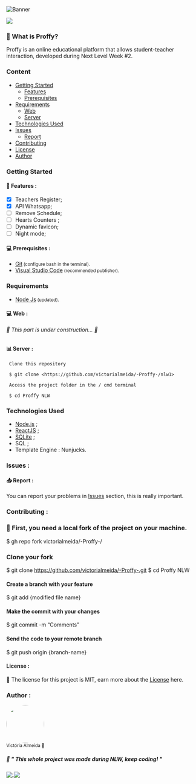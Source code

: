 ![Banner](https://user-images.githubusercontent.com/54548466/89668368-02bee800-d8b4-11ea-87fa-707f10720039.jpg)

<a href="https://github.com/victorialmeida/-Proffy-/blob/master/LICENSE.md">
<img src="https://img.shields.io/static/v1?label=License&message=MIT&color=1A1818&style=for-the-badge&logo=github"/>
</a>

### 👀 What is Proffy? 

Proffy is an online educational platform that allows student-teacher interaction, developed during Next Level Week #2.</p>

### Content
* [Getting Started](#Getting-Started-)
    * [Features](#Features)
    * [Prerequisites](#Prerequisites)
* [Requirements](#Requirements)
    * [Web](#Web)
    * [Server](#Server)
* [Technologies Used](#TechnologiesUsed)
* [Issues](#Issues-)
    * [Report](#Report)
* [Contributing](#Contributing-)
* [License](#License-)
* [Author](#Author-)


### Getting Started

#### 📑 Features :
- [X] Teachers Register;
- [X] API Whatsapp;
- [ ]  Remove Schedule;
- [ ]  Hearts Counters ;
- [ ]  Dynamic favicon;
- [ ]  Night mode;

#### 💻 Prerequisites :
* <a href="https://git-scm.com">Git</a><small>   (configure bash in the terminal).</small>
* <a href="https://code.visualstudio.com">Visual Studio Code</a><small>   (recommended publisher).</small>


### Requirements
* <a href="https://nodejs.org/en/">Node Js</a><small>   (updated).</small>

#### 💻 Web :

######	🚧  This part is under construction...  🚧

#### 📊 Server :
```
 Clone this repository

 $ git clone <https://github.com/victorialmeida/-Proffy-/nlw1>

 Access the project folder in the / cmd terminal
 
 $ cd Proffy NLW
```

### Technologies Used 

- [Node.js](https://nodejs.org/en/) ;
- [ReactJS](https://pt-br.reactjs.org/) ;
- [SQLite](https://www.sqlite.org/index.html) ;
- SQL ;
- Template Engine : Nunjucks.


### Issues :

#### 📥 Report :

You can report your problems in <a href="https://github.com/victorialmeida/-Proffy-/issues">Issues</a> section, this is really important.

### Contributing :
 
### 🤝 First, you need a local fork of the project on your machine.
$ gh repo fork victorialmeida/-Proffy-/
### Clone your fork
$ git clone https://github.com/victorialmeida/-Proffy-.git
$ cd Proffy NLW
#### Create a branch with your feature
$ git add {modified file name}
#### Make the commit with your changes
$ git commit -m “Comments”
#### Send the code to your remote branch
$ git push origin {branch-name}


#### License :

📑 The license for this project is MIT, earn more about the <a href="https://github.com/victorialmeida/-Proffy-/blob/master/LICENSE.md">License</a> here.


###  Author :
 <img style="border-radius: 50%;" src="https://avatars2.githubusercontent.com/u/54548466?s=460&u=5fdbdf9c3f26222b533ff0bf614cd39e96ae0cab&v=4" width="100px;" alt=""/>
 <br /> 
 <sub>Victória Almeida 💜</sub>

 ##### 🧠 " This whole project was made during NLW, keep coding! " 
 <a href="https://www.linkedin.com/in/victória-almeida-5293321a4/">
<img align="center" src="https://img.shields.io/static/v1?label=&message=Linkedin&color=3D008A&style=for-the-badge&logo=linkedin"/>
</a>
<a href="https://victoriaalmeida.myportfolio.com/">
<img align="center" src="https://img.shields.io/static/v1?label=&message=Portfolio&color=1A1818&style=for-the-badge&logo=adobe"/>
</a>
